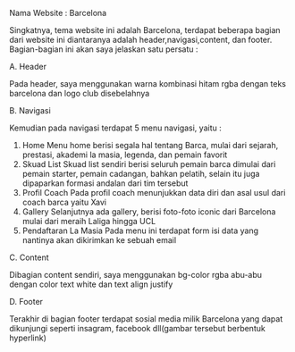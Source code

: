 Nama Website  : Barcelona

Singkatnya, tema website ini adalah Barcelona, terdapat beberapa bagian dari website ini diantaranya adalah header,navigasi,content, dan footer. Bagian-bagian ini akan saya jelaskan satu persatu :

A. Header

Pada header, saya menggunakan warna kombinasi hitam rgba dengan teks barcelona dan logo club disebelahnya

B. Navigasi

Kemudian pada navigasi terdapat 5 menu navigasi, yaitu :
1. Home
Menu home berisi segala hal tentang Barca, mulai dari sejarah, prestasi, akademi la masia, legenda, dan pemain favorit
2. Skuad List
Skuad list sendiri berisi seluruh pemain barca dimulai dari pemain starter, pemain cadangan, bahkan pelatih, selain itu juga dipaparkan formasi andalan dari tim tersebut
3. Profil Coach
Pada profil coach menunjukkan data diri dan asal usul dari coach barca yaitu Xavi 
4. Gallery
Selanjutnya ada gallery, berisi foto-foto iconic dari Barcelona mulai dari meraih Laliga hingga UCL
5. Pendaftaran La Masia
Pada menu ini terdapat form isi data yang nantinya akan dikirimkan ke sebuah email

C. Content

Dibagian content sendiri, saya menggunakan bg-color rgba abu-abu dengan color text white dan text align justify

D. Footer

Terakhir di bagian footer terdapat sosial media milik Barcelona yang dapat dikunjungi seperti insagram, facebook dll(gambar tersebut berbentuk hyperlink)
